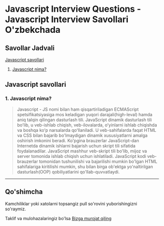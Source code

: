 # Javascript Interview Questions - Javascript Interview Savollari O'zbekchada

## Savollar Jadvali
[Javascript savollari](javascript-savollari)

1. [Javascript nima?](#javascript-nima)

## Javascript savollari

### 1. Javascript nima?
>Javascript  -  JS nomi bilan ham qisqartiriladigan ECMAScript spetsifikatsiyasiga mos keladigan yuqori darajali(high-leval) hamda aniq talqin qilingan dasturlash tili. JavaScript dinamik dasturlash tili boʻlib, u veb-ishlab chiqish, veb-ilovalarda, oʻyinlarni ishlab chiqishda va boshqa koʻp narsalarda qoʻllaniladi. U veb-sahifalarda faqat HTML va CSS bilan bajarib bo'lmaydigan dinamik xususiyatlarni amalga oshirish imkonini beradi. Ko'pgina brauzerlar JavaScript-dan Internetda dinamik ishlarni bajarish uchun skript tili sifatida foydalanadilar.
>JavaScript mashhur veb-skript tili bo'lib, mijoz va server tomonida ishlab chiqish uchun ishlatiladi. JavaScript kodi veb-brauzerlar tomonidan tushunilishi va bajarilishi mumkin bo'lgan HTML sahifalariga kiritilishi mumkin, shu bilan birga ob'ektga yo'naltirilgan dasturlash(OOP) qobiliyatlarini qo'llab-quvvatlaydi.

-----

## Qo'shimcha 

Kamchiliklar yoki xatolarni topsangiz pull so'rovini yuborishingizni so'raymiz.

Taklif va mulohazalaringiz bo'lsa [Bizga murojat qiling](https://t.me/JahongirErgashev)